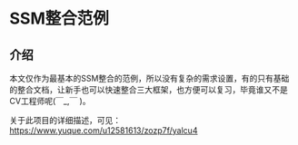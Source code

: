 # SSM整合范例

## 介绍

本文仅作为最基本的SSM整合的范例，所以没有复杂的需求设置，有的只有基础的整合文档，让新手也可以快速整合三大框架，也方便可以复习，毕竟谁又不是CV工程师呢(￣_,￣ )。

关于此项目的详细描述，可见：https://www.yuque.com/u12581613/zozp7f/yalcu4